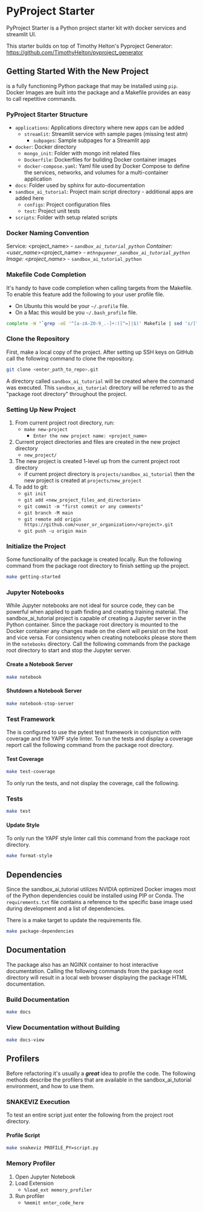 #  PyProject Starter
PyProject Starter is a Python project starter kit with docker services and streamlit UI.

This starter builds on top of Timothy Helton's Pyproject Generator: 
https://github.com/TimothyHelton/pyproject_generator

## Getting Started With the New Project
 is a fully functioning Python package that may be installed using
`pip`.
Docker Images are built into the package and a Makefile provides an easy to call
repetitive commands.

### PyProject Starter Structure
- `applications`: Applications directory where new apps can be added
  - `streamlit`: Streamlit service with sample pages (missing test atm)
    - `subpages`: Sample subpages for a Streamlit app
- `docker`: Docker directory
  - `mongo_init`: Folder with mongo init related files
  - `Dockerfile`: Dockerfiles for building Docker container images
  - `docker-compose.yaml`: Yaml file used by Docker Compose to define the services, 
  networks, and volumes for a multi-container application
- `docs`: Folder used by sphinx for auto-documentation
- `sandbox_ai_tutorial`: Project main script directory - additional apps are added here
  - `configs`: Project configuration files
  - `test`: Project unit tests
- `scripts`: Folder with setup related scripts

### Docker Naming Convention
Service: <project_name>_<service>
    - `sandbox_ai_tutorial_python`
Container: <user_name>_<project_name>_<service>
    - `mthnguyener_sandbox_ai_tutorial_python`
Image: <project_name>_<service>
    - `sandbox_ai_tutorial_python`

### Makefile Code Completion
It's handy to have code completion when calling targets from the Makefile.
To enable this feature add the following to your user profile file.
- On Ubuntu this would be your `~/.profile` file.
- On a Mac this would be you `~/.bash_profile` file.
```bash
complete -W "`grep -oE '^[a-zA-Z0-9_.-]+:([^=]|$)' Makefile | sed 's/[^a-zA-Z0-9_.-]*$//'`" make
```

### Clone the Repository
First, make a local copy of the project.
After setting up SSH keys on GitHub call the following command to clone the
repository.
```bash
git clone <enter_path_to_repo>.git
```
A directory called `sandbox_ai_tutorial` will be created where the 
command was executed. This `sandbox_ai_tutorial` directory will be 
referred to as the "package root directory" throughout the project.

### Setting Up New Project
1. From current project root directory, run:
    - `make new-project`
      - `Enter the new project name: <project_name>`
2. Current project directories and files are created in the new project directory
    - `new_project/`
3. The new project is created 1-level up from the current project root directory
    - if current project directory is `projects/sandbox_ai_tutorial` 
      then the new project is created at `projects/new_project`
4. To add to git:
   - `git init`
   - `git add <new_project_files_and_directories>`
   - `git commit -m "first commit or any comments"`
   - `git branch -M main`
   - `git remote add origin https://github.com/<user_or_organization>/<project>.git`
   - `git push -u origin main`

### Initialize the Project
Some functionality of the package is created locally.
Run the following command from the package root directory to finish setting up
the project.
```bash
make getting-started
```

### Jupyter Notebooks
While Jupyter notebooks are not ideal for source code, they can be powerful
when applied to path finding and creating training material.
The sandbox_ai_tutorial project is capable of creating a Jupyter 
server in the Python container. Since the package root directory is mounted to 
the Docker container any changes made on the client will persist on the host and
vice versa. For consistency when creating notebooks please store them in the 
`notebooks` directory. Call the following commands from the package root 
directory to start and stop the Jupyter server.

#### Create a Notebook Server
```bash
make notebook
```

#### Shutdown a Notebook Server
```bash
make notebook-stop-server
```

### Test Framework
The  is configured to use the pytest test framework in conjunction with
coverage and the YAPF style linter.
To run the tests and display a coverage report call the following command from
the package root directory.

#### Test Coverage
```bash
make test-coverage
```

To only run the tests, and not display the coverage, call the following.

### Tests
```bash
make test
```

#### Update Style
To only run the YAPF style linter call this command from the package root
directory.
```bash
make format-style
```

## Dependencies
Since the sandbox_ai_tutorial utilizes NVIDIA optimized Docker 
images most of the Python dependencies could be installed using PIP or Conda.
The `requirements.txt` file contains a reference to the specific
base image used during development and a list of dependencies.

There is a make target to update the requirements file.

```bash
make package-dependencies
```

## Documentation
The package also has an NGINX container to host interactive documentation.
Calling the following commands from the package root directory will result in
a local web browser displaying the package HTML documentation.

### Build Documentation
```bash
make docs
```

### View Documentation without Building
```bash
make docs-view
```

## Profilers
Before refactoring it's usually a ***great*** idea to profile the code.
The following methods describe the profilers that are available in the 
sandbox_ai_tutorial environment, and how to use them.


### SNAKEVIZ Execution
To test an entire script just enter the following from the project root
directory.

#### Profile Script
```bash
make snakeviz PROFILE_PY=script.py
```

### Memory Profiler
1. Open Jupyter Notebook
1. Load Extension
    - `%load_ext memory_profiler`
1. Run profiler
    - `%memit enter_code_here`

